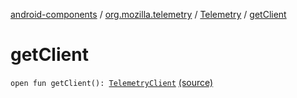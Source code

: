 [android-components](../../index.md) / [org.mozilla.telemetry](../index.md) / [Telemetry](index.md) / [getClient](./get-client.md)

# getClient

`open fun getClient(): `[`TelemetryClient`](../../org.mozilla.telemetry.net/-telemetry-client/index.md) [(source)](https://github.com/mozilla-mobile/android-components/blob/master/components/service/telemetry/src/main/java/org/mozilla/telemetry/Telemetry.java#L284)